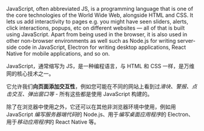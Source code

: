 JavaScript, often abbreviated JS, is a programming language that is one of the core technologies of the World Wide Web, alongside HTML and CSS. It lets us add interactivity to pages e.g. you might have seen sliders, alerts, click interactions, popups, etc on different websites — all of that is built using JavaScript. Apart from being used in the browser, it is also used in other non-browser environments as well such as Node.js for writing server-side code in JavaScript, Electron for writing desktop applications, React Native for mobile applications, and so on.  

JavaScript，通常缩写为 JS，是一种编程语言，与 HTML 和 CSS 一样，是万维网的核心技术之一。

它允许我们**向页面添加交互性**，例如您可能在不同的网站上看到过*滑块、警报、点击交互、弹出窗口等* - 所有这些都是使用 JavaScript 构建的。

除了在浏览器中使用之外，它还可以在其他非浏览器环境中使用，例如用 JavaScript *编写服务器端代码*的 Node.js、用于*编写桌面应用程序*的 Electron、用于*移动应用程序*的 React Native 等。